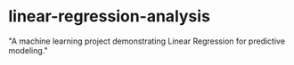 # linear-regression-analysis
"A machine learning project demonstrating Linear Regression for predictive modeling."
